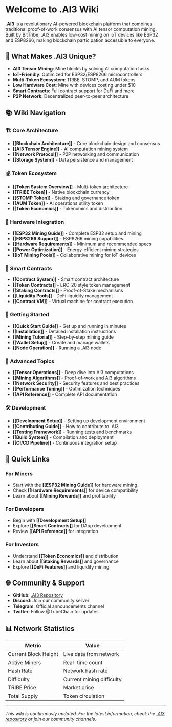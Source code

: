 # Welcome to .AI3 Wiki

**.AI3** is a revolutionary AI-powered blockchain platform that combines traditional proof-of-work consensus with AI tensor computation mining. Built by BitTribe, .AI3 enables low-cost mining on IoT devices like ESP32 and ESP8266, making blockchain participation accessible to everyone.

## 🌟 What Makes .AI3 Unique?

- **AI3 Tensor Mining**: Mine blocks by solving AI computation tasks
- **IoT-Friendly**: Optimized for ESP32/ESP8266 microcontrollers
- **Multi-Token Ecosystem**: TRIBE, STOMP, and AUM tokens
- **Low Hardware Cost**: Mine with devices costing under $10
- **Smart Contracts**: Full contract support for DeFi and more
- **P2P Network**: Decentralized peer-to-peer architecture

## 📚 Wiki Navigation

### 🏗️ Core Architecture
- **[[Blockchain Architecture]]** - Core blockchain design and consensus
- **[[AI3 Tensor Engine]]** - AI computation mining system
- **[[Network Protocol]]** - P2P networking and communication
- **[[Storage System]]** - Data persistence and management

### 💰 Token Ecosystem
- **[[Token System Overview]]** - Multi-token architecture
- **[[TRIBE Token]]** - Native blockchain currency
- **[[STOMP Token]]** - Staking and governance token
- **[[AUM Token]]** - AI operations utility token
- **[[Token Economics]]** - Tokenomics and distribution

### 🔧 Hardware Integration
- **[[ESP32 Mining Guide]]** - Complete ESP32 setup and mining
- **[[ESP8266 Support]]** - ESP8266 mining capabilities
- **[[Hardware Requirements]]** - Minimum and recommended specs
- **[[Power Optimization]]** - Energy-efficient mining strategies
- **[[IoT Mining Pools]]** - Collaborative mining for IoT devices

### 📱 Smart Contracts
- **[[Contract System]]** - Smart contract architecture
- **[[Token Contracts]]** - ERC-20 style token management
- **[[Staking Contracts]]** - Proof-of-Stake mechanisms
- **[[Liquidity Pools]]** - DeFi liquidity management
- **[[Contract VM]]** - Virtual machine for contract execution

### 🚀 Getting Started
- **[[Quick Start Guide]]** - Get up and running in minutes
- **[[Installation]]** - Detailed installation instructions
- **[[Mining Tutorial]]** - Step-by-step mining guide
- **[[Wallet Setup]]** - Create and manage wallets
- **[[Node Operation]]** - Running a .AI3 node

### 🔬 Advanced Topics
- **[[Tensor Operations]]** - Deep dive into AI3 computations
- **[[Mining Algorithms]]** - Proof-of-work and AI3 algorithms
- **[[Network Security]]** - Security features and best practices
- **[[Performance Tuning]]** - Optimization techniques
- **[[API Reference]]** - Complete API documentation

### 🛠️ Development
- **[[Development Setup]]** - Setting up development environment
- **[[Contributing Guide]]** - How to contribute to .AI3
- **[[Testing Framework]]** - Running tests and benchmarks
- **[[Build System]]** - Compilation and deployment
- **[[CI/CD Pipeline]]** - Continuous integration setup

## 🎯 Quick Links

### For Miners
- Start with the **[[ESP32 Mining Guide]]** for hardware mining
- Check **[[Hardware Requirements]]** for device compatibility
- Learn about **[[Mining Rewards]]** and profitability

### For Developers
- Begin with **[[Development Setup]]** 
- Explore **[[Smart Contracts]]** for DApp development
- Review **[[API Reference]]** for integration

### For Investors
- Understand **[[Token Economics]]** and distribution
- Learn about **[[Staking Rewards]]** and governance
- Explore **[[DeFi Features]]** and liquidity mining

## 🌐 Community & Support

- **GitHub**: [.AI3 Repository](https://github.com/Odelysida/.AI3)
- **Discord**: Join our community server
- **Telegram**: Official announcements channel
- **Twitter**: Follow @TribeChain for updates

## 📊 Network Statistics

| Metric | Value |
|--------|-------|
| Current Block Height | Live data from network |
| Active Miners | Real-time count |
| Hash Rate | Network hash rate |
| Difficulty | Current mining difficulty |
| TRIBE Price | Market price |
| Total Supply | Token circulation |

---

*This wiki is continuously updated. For the latest information, check the [.AI3 repository](https://github.com/Odelysida/.AI3) or join our community channels.* 